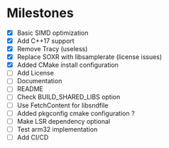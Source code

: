 # Milestones
- [x] Basic SIMD optimization
- [x] Add C++17 support
- [x] Remove Tracy (useless)
- [x] Replace SOXR with libsamplerate (license issues)
- [x] Added CMake install configuration
- [ ] Add License
- [ ] Documentation
- [ ] README
- [ ] Check BUILD_SHARED_LIBS option
- [ ] Use FetchContent for libsndfile
- [ ] Added pkgconfig cmake configuration ?
- [ ] Make LSR dependency optional
- [ ] Test arm32 implementation
- [ ] Add CI/CD
